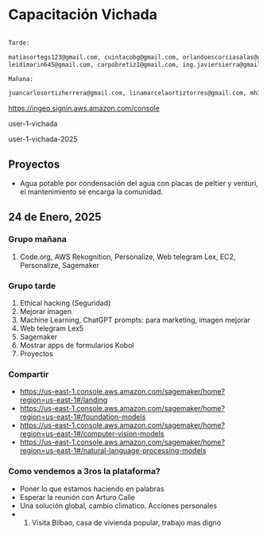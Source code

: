# Capacitación Vichada

```sh

Tarde:

matiasortegs123@gmail.com, cuintacobg@gmail.com, orlandoescorciasalas@gmail.com, matiasortegs123@gmail.com, nicamero1234@gmail.com,
leidimarin645@gmail.com, carpobretiz1@gmail.com, ing.javiersierra@gmail.com, franjabech@gmail.com, yuliana.medina.1593@gmail.com, ulicessantosparales@gmail.com, alejandradavidc@gmail.com, aniboss2610.arb@gmail.com, deyaniralis141006@gmail.com, tarciniegassonia@gmail.com, luidabra12@gmail.com, cbocanell@gmail.com, anfecanme@gmail.com, maervaldvia60@gmail.com

Mañana:

juancarlosortizherrera@gmail.com, linamarcelaortiztorres@gmail.com, mh3032695@gmail.com, mariacoicue@gmail.com, riveroeulimar779@gmail.com, garcia34.mesa@gmail.com, anuarramirez@gmail.com, eulimarrivero9@gmail.com, valeriafigueroap372@gmail.com, zairanieto29@gmail.com

```

<https://ingeo.signin.aws.amazon.com/console>

user-1-vichada

user-1-vichada-2025

## Proyectos

- Agua potable por condensación del agua con placas de peltier y venturi, el mantenimiento se encarga la comunidad.

## 24 de Enero, 2025

### Grupo mañana

1. Code.org, AWS Rekognition, Personalize, Web telegram Lex, EC2, Personalize,  Sagemaker

### Grupo tarde

1. Ethical hacking (Seguridad)
2. Mejorar imagen
3. Machine Learning, ChatGPT prompts: para marketing, imagen mejorar
4. Web telegram Lex5
5. Sagemaker
6. Mostrar apps de formularios Kobol
7. Proyectos


### Compartir

- <https://us-east-1.console.aws.amazon.com/sagemaker/home?region=us-east-1#/landing>
- <https://us-east-1.console.aws.amazon.com/sagemaker/home?region=us-east-1#/foundation-models>
- <https://us-east-1.console.aws.amazon.com/sagemaker/home?region=us-east-1#/computer-vision-models>
- <https://us-east-1.console.aws.amazon.com/sagemaker/home?region=us-east-1#/natural-language-processing-models>

### Como vendemos a 3ros la plataforma?

- Poner lo que estamos haciendo en palabras
- Esperar la reunión con Arturo Calle
- Una solución global, cambio climatico. Acciones personales
- 1. Visita Bilbao, casa de vivienda popular, trabajo mas digno
